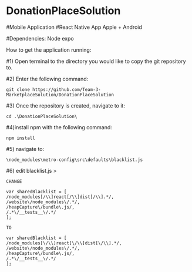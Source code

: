 # DonationPlaceSolution
#Mobile Application 
#React Native App
Apple + Android

#Dependencies: 
Node
expo

How to get the application running: 

#1) Open terminal to the directory you would like to copy the git repository to.

#2) Enter the following command: 

    git clone https://github.com/Team-3-MarketplaceSolution/DonationPlaceSolution

#3) Once the repository is created, navigate to it: 

    cd .\DonationPlaceSolution\




#4)install npm with the following command:

    npm install




#5) navigate to:

    \node_modules\metro-config\src\defaults\blacklist.js




#6) edit blacklist.js > 

    CHANGE

    var sharedBlacklist = [
    /node_modules[/\\]react[/\\]dist[/\\].*/,
    /website\/node_modules\/.*/,
    /heapCapture\/bundle\.js/,
    /.*\/__tests__\/.*/
    ];

    TO 

    var sharedBlacklist = [
    /node_modules[\/\\]react[\/\\]dist[\/\\].*/,
    /website\/node_modules\/.*/,
    /heapCapture\/bundle\.js/,
    /.*\/__tests__\/.*/
    ];
